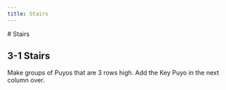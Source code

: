 ```yaml
---
title: Stairs
---
```

<ClientOnly>
<AssetLoader />
# Stairs

## 3-1 Stairs
<ChainImg :importedData="
  [{fieldData: '0000000000000000000000000000000000000000000000000000000RGBY0RGBY00RGBY00RGBY00',
    shadowData: '000000000000000000000000000000000000000000000000000000000000000000000000000000',
    cursorData: '000000000000000000000000000000000000000000000000000000000000000000000000000000',
    arrowData: '0000000000000000000000000000000000000000000000000000000000000000L00000L00000L0',
    autoDrop: false
  }]" :nextQueue="''" :hasCaption="true">Make groups of Puyos that are 3 rows high.</ChainImg>
<ChainImg :importedData="
  [{fieldData: '0000000000000000000000000000000000000000000000000000000RGBY0RGBY00RGBY00RGBY00',
    shadowData: '000000000000000000000000000000000000000000000000000000000000000000000000000000',
    cursorData: '000000000000000000000000000000000000000000000000000000000000000000000000000000',
    arrowData: '0000000000000000000000000000000000000000000000000DDDD0000000000000000000000000',
    autoDrop: false
  }]" :nextQueue="''" :hasCaption="true">Add the Key Puyo in the next column over.</ChainImg>


<Slideshow :importedData="
  [{fieldData: '000000000000000000000000000000000000000000000000000000000000000000000000000000',
    shadowData: '000000000000000000000000000000000000000000000000000000000000000000RB0000RB0000',
    cursorData: '000000000000000000000000000000000000000000000000000000000000000000000000000000',
    arrowData: '000000000000000000000000000000000000000000000000000000000000DD0000000000000000',
    autoDrop: false,
    advanceNext: true,
    slideText: 'Put Puyos of the same color in one column.'
  },
  {
    fieldData: '000000000000000000000000000000000000000000000000000000000000000000R00000R00000',
    shadowData: '000000000000000000000000000000000000000000000000000000000000000000000000000000',
    cursorData: '000000000000000000000000000000000000000000000000000000000000000000000000000000',
    arrowData: '000000000000000000000000000000000000000000000000000000000000000000000000000000',
    autoDrop: false,
    advanceNext: true,
    slideText: '...'
  },
  {
    fieldData: '000000000000000000000000000000000000000000000000000000000000000000RB0000RB0000',
    shadowData: '000000000000000000000000000000000000000000000000000000000000000000000000000000',
    cursorData: '000000000000000000000000000000000000000000000000000000000000000000000000000000',
    arrowData: '000000000000000000000000000000000000000000000000000000000000000000000000000000',
    autoDrop: false,
    advanceNext: false,
    slideText: '...'
  },
  {
    fieldData: '000000000000000000000000000000000000000000000000000000000000000000RB0000RB0000',
    shadowData: '0000000000000000000000000000000000000000000000000000000000000B000000000000G000',
    cursorData: '000000000000000000000000000000000000000000000000000000000000000000000000000000',
    arrowData: '000000000000000000000000000000000000000000000000000000000000000000000000000000',
    autoDrop: false,
    advanceNext: true,
    slideText: 'Split Puyos of different colors across different columns.'
  },
  {
    fieldData: '0000000000000000000000000000000000000000000000000000000000000B0000RB0000RBG000',
    shadowData: '000000000000000000000000000000000000000000000000000000000000000000000000000000',
    cursorData: '000000000000000000000000000000000000000000000000000000000000000000000000000000',
    arrowData: '000000000000000000000000000000000000000000000000000000000000000000000000000000',
    autoDrop: false,
    advanceNext: true,
    slideText: 'Keep repeating that until you have most of the base.'
  },
  {
    fieldData: '0000000000000000000000000000000000000000000000000000000000000B0000RB0000RBGYR0',
    shadowData: '000000000000000000000000000000000000000000000000000000000000000000000000000000',
    cursorData: '000000000000000000000000000000000000000000000000000000000000000000000000000000',
    arrowData: '000000000000000000000000000000000000000000000000000000000000000000000000000000',
    autoDrop: false,
    advanceNext: true,
    slideText: '...'
  },
  {
    fieldData: '0000000000000000000000000000000000000000000000000000000000000B0000RB0YR0RBGYR0',
    shadowData: '000000000000000000000000000000000000000000000000000000000000000000000000000000',
    cursorData: '000000000000000000000000000000000000000000000000000000000000000000000000000000',
    arrowData: '000000000000000000000000000000000000000000000000000000000000000000000000000000',
    autoDrop: false,
    advanceNext: true,
    slideText: '...'
  }]" :nextQueue="'RRBBBGYRRY'" />

<ChainsimModal />
</ClientOnly>